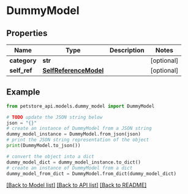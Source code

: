 # DummyModel


## Properties

Name | Type | Description | Notes
------------ | ------------- | ------------- | -------------
**category** | **str** |  | [optional] 
**self_ref** | [**SelfReferenceModel**](SelfReferenceModel.md) |  | [optional] 

## Example

```python
from petstore_api.models.dummy_model import DummyModel

# TODO update the JSON string below
json = "{}"
# create an instance of DummyModel from a JSON string
dummy_model_instance = DummyModel.from_json(json)
# print the JSON string representation of the object
print(DummyModel.to_json())

# convert the object into a dict
dummy_model_dict = dummy_model_instance.to_dict()
# create an instance of DummyModel from a dict
dummy_model_from_dict = DummyModel.from_dict(dummy_model_dict)
```
[[Back to Model list]](../README.md#documentation-for-models) [[Back to API list]](../README.md#documentation-for-api-endpoints) [[Back to README]](../README.md)



